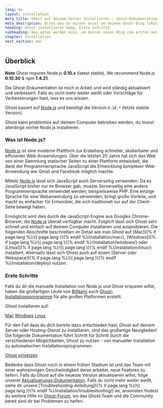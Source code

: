 ```yaml
---
lang: de
layout: installation
meta_title: Ghost auf deinem Server installieren - Ghost-Dokumentation
meta_description: Alles was du wissen musst um deinen Ghost Blog lokal oder auf deinem Server starten zu können.
heading: Ghost installieren &amp; Erste Schritte
subheading: Was getan werden muss, um deinen neuen Blog zum ersten mal einzurichten.
chapter: installation
next_section: mac
---
```


## Überblick <a id="overview"></a>

<p class="note"><strong>Note</strong> Ghost requires Node.js <strong>0.10.x</strong> (latest stable). We recommend Node.js <strong>0.10.30</strong> & npm <strong>1.4.21</strong>.</p>

Die Ghost-Dokumentation ist noch in Arbeit und wird ständig aktualisiert und verbessert. Falls du nicht mehr weiter weißt oder Vorschläge für Verbesserungen hast, lass es uns wissen.

Ghost basiert auf [Node.js](http://nodejs.org) und benötigt die Version `0.10.*` (letzte stabile Version).

Ghost kann problemlos auf deinem Computer betrieben werden, du musst allerdings vorher Node.js installieren.



### Was ist Node.js?

[Node.js](http://nodejs.org) ist eine moderne Plattform zur Erstellung schneller, skalierbarer und effizienter Web-Anwendungen. Über die letzten 20 Jahre hat sich das Web von einer Sammlung statischer Seiten zu einer Plattform entwickelt, die dank der Programmiersprache JavaScript die Entwicklung komplexer Web-Anwendung wie Gmail und Facebook möglich machte.

Mittels [Node.js](http://nodejs.org) lässt sich JavaScript auch Serverseitig verwenden. Da es JavaScript bisher nur im Browser gab, musste Serverseitig eine andere Programmiersprache verwendet werden, beispielsweise PHP. Eine einzige Sprache für eine Webanwendung zu verwenden, bringt große Vorteile, und macht es einfacher für Entwickler, die sich traditionell nur auf der Client-Seite bewegt haben.

Ermöglicht wird dies durch die JavaScript-Engine aus Googles Chrome-Browser, die [Node.js](http://nodejs.org) überall verfügbar macht. Folglich lässt sich Ghost sehr schnell und einfach auf deinem Computer installieren und ausprobieren. Die folgenden Abschnitte beschreiben im Detail wie man Ghost auf [Mac]({% if page.lang %}/{{ page.lang }}{% endif %}/installation/mac/), [Windows]({% if page.lang %}/{{ page.lang }}{% endif %}/installation/windows/) oder [Linux]({% if page.lang %}/{{ page.lang }}{% endif %}/installation/linux/) installiert. Alternativ lässt sich Ghost auch auf einem [Server oder Webspace]({% if page.lang %}/{{ page.lang }}{% endif %}/installation/deploy) nutzen.



### Erste Schritte

Falls du dir die manuelle Installation von Node.js und Ghost ersparen willst, haben die großartigen Leute von [BitNami](http://bitnami.com/) auch [Ghost-Installationsprogramme](http://bitnami.com/stack/ghost) für alle großen Platformen erstellt.

Ghost installieren auf:

<div class="text-center install-ghost">
    <a href="{% if page.lang %}/{{ page.lang }}{% endif %}/installation/mac/" class="btn btn-success btn-large">Mac</a>
    <a href="{% if page.lang %}/{{ page.lang }}{% endif %}/installation/windows/" class="btn btn-success btn-large">Windows</a>
    <a href="{% if page.lang %}/{{ page.lang }}{% endif %}/installation/linux/" class="btn btn-success btn-large">Linux</a>
</div>

Für den Fall dass du dich bereits dazu entschieden hast, Ghost auf deinem Server oder Hosting-Dienst zu installieren, sind das großartige Neuigkeiten! Die folgende Dokumentation führt Schritt für Schritt durch die verschiedenen Möglichkeiten, Ghost zu nutzen - von manueller Installation zu automatischen Installationsprogrammen.

<div class="text-center install-ghost">
    <a href="{% if page.lang %}/{{ page.lang }}{% endif %}/installation/deploy/" class="btn btn-success btn-large">Ghost einsetzen</a>
</div>

Bedenke dass Ghost noch in einem frühen Stadium ist und das Team mit einer wahnsinnigen Geschwindigkeit daran arbeitet, neue Features zu liefern. Falls du Ghost auf die neueste Version aktualisieren willst, folge unserer [Aktualisierungs-Dokumentation](/installation/upgrading/). Falls du nicht mehr weiter weißt, siehe dir unsere [Troubleshooting-Anleitung]({% if page.lang %}/{{ page.lang }}{% endif %}/installation/troubleshooting/) an, ansonsten findest du weitere Hilfe im [Ghost-Forum](http://ghost.org/forum), wo das Ghost-Team und die Community bereit sind dir bei Problemen zu helfen.
